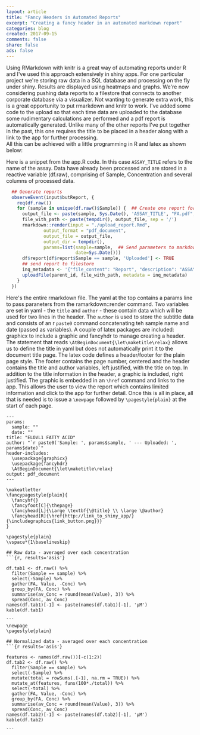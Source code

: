```yaml
---
layout: article
title: "Fancy Headers in Automated Reports"
excerpt: "Creating a fancy header in an automated markdown report"
categories: blog
created: 2017-09-15
comments: false
share: false
ads: false
---
```


Using RMarkdown with knitr is a great way of automating reports under R and I've used this approach extensively in shiny apps.  For one particular project we're storing raw data in a SQL database and processing on the fly under shiny.  Results are displayed using heatmaps and graphs.  We're now considering pushing data reports to a filestore that connects to another corporate database via a visualizer.  Not wanting to generate extra work, this is a great opportunity to put rmarkdown and knitr to work.  I've added some code to the upload so that each time data are uploaded to the database some rudimentary calculations are performed and a pdf report is automatically generated.  Unlike many of the other reports I've put together in the past, this one requires the title to be placed in a header along with a link to the app for further processing.  
All this can be achieved with a little programming in R and latex as shown below:

Here is a snippet from the app.R code.  In this case `ASSAY_TITLE` refers to the name of the assay.  Data have already been processed and are stored in a reactive variable (df.raw), comprising of Sample, Concentration and several columns of processed data.

```r
  ## Generate reports
  observeEvent(input$butReport, {
    req(df.raw())
    for (sample in unique(df.raw()$Sample)) {  ## Create one report for each sample
      output_file <- paste(sample, Sys.Date(), 'ASSAY_TITLE', "FA.pdf", sep='_')
      file_with_path <- paste(tempdir(), output_file, sep = '/')
      rmarkdown::render(input = "./upload_report.Rmd",
              output_format = "pdf_document",
              output_file = output_file,
              output_dir = tempdir(),
              params=list(sample=sample,  ## Send parameters to markdown yaml
                          date=Sys.Date()))
      df$report[df$report$Sample == sample, 'Uploaded'] <- TRUE
      ## send report to filestore
      inq_metadata <- '{"file_content": "Report", "description": "ASSAY_TITLE Report file"}'
      uploadFile(parent_id, file_with_path, metadata = inq_metadata)
    }
  })
```

Here's the entire rmarkdown file.  The yaml at the top contains a params line to pass paraneters from the ramarkdown::render command.  Two variables are set in yaml - the `title` and `author` - these contain data which will be used for two lines in the header.  The `author` is used to store the subtitle data and consists of an r `paste0` command concatenating teh sample name and date (passed as variables).  A couple of latex packages are included: graphicx to include a graphic and fancyhdr to manage creating a header.  The statement that reads `\AtBeginDocument{\let\maketitle\relax}` allows us to define the title in yaml but does not automatically print it to the document title page.
The latex code defines a header/footer for the plain page style.  The footer contains the page number, centered and the header contains the title and author variables, left justified, with the title on top.  In addition to the title information in the header, a graphic is included, right justified.  The graphic is embedded in an `\href` command and links to the app.  This allows the user to view the report which contains limited information and click to the app for further detail.
Once this is all in place, all that is needed is to issue a `\newpage` followed by `\pagestyle{plain}` at the start of each page.


    ---
    params: 
      sample: ""
      date: ""
    title: "ELOVL1 FATTY ACID"
    author: "`r paste0('Sample: ', params$sample, ' --- Uploaded: ', params$date)`"
    header-includes:
      \usepackage{graphicx}
      \usepackage{fancyhdr}
      \AtBeginDocument{\let\maketitle\relax}
    output: pdf_document
    ---
    
    \makeatletter
    \fancypagestyle{plain}{
      \fancyhf{}
      \fancyfoot[C]{\thepage}
      \fancyhead[L]{\Large \textbf{\@title} \\ \large \@author}
      \fancyhead[R]{\href{http://link_to_shiny_app/}{\includegraphics{link_button.png}}}
    }

    \pagestyle{plain}
    \vspace*{1\baselineskip}
    
    ## Raw data - averaged over each concentration
    ```{r, results='asis'}

    df.tab1 <- df.raw() %>%
      filter(Sample == sample) %>%
      select(-Sample) %>%
      gather(FA, Value, -Conc) %>%
      group_by(FA, Conc) %>%
      summarise(av_Conc = round(mean(Value), 3)) %>%
      spread(Conc, av_Conc)
    names(df.tab1)[-1] <- paste(names(df.tab1)[-1], 'µM')
    kable(df.tab1)

    ```
    \newpage
    \pagestyle{plain}

    ## Normalized data - averaged over each concentration
    ```{r results='asis'}

    features <- names(df.raw())[-c(1:2)]
    df.tab2 <- df.raw() %>%
      filter(Sample == sample) %>%
      select(-Sample) %>%
      mutate(total = rowSums(.[-1], na.rm = TRUE)) %>%
      mutate_at(features, funs(100*./total)) %>%
      select(-total) %>%
      gather(FA, Value, -Conc) %>%
      group_by(FA, Conc) %>%
      summarise(av_Conc = round(mean(Value), 3)) %>%
      spread(Conc, av_Conc)
    names(df.tab2)[-1] <- paste(names(df.tab2)[-1], 'µM')
    kable(df.tab2)

    ```
